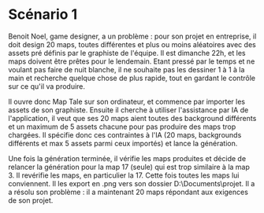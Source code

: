 # Scénario 1

Benoit Noel, game designer, a un problème : 
pour son projet en entreprise, il doit design 20 maps, toutes différentes
et plus ou moins aléatoires avec des assets pré définis par le graphiste de l'équipe.
Il est dimanche 22h, et les maps doivent être prêtes pour le lendemain.
Etant pressé par le temps et ne voulant pas faire de nuit blanche, il ne souhaite pas les dessiner 1 à 1 à la main et 
recherche quelque chose de plus rapide, tout en gardant le contrôle sur ce qu'il va produire.

Il ouvre donc Map Tale sur son ordinateur, et commence par importer les assets de son graphiste.
Ensuite il cherche à utiliser l'assistance par IA de l'application, il veut que ses 20 maps aient toutes des background différents
et un maximum de 5 assets chacune pour pas produire des maps trop chargées.
Il spécifie donc ces contraintes à l'IA (20 maps, backgrounds différents et max 5 assets parmi ceux importés) et lance la génération.

Une fois la génération terminée, il vérifie les maps produites et décide de relancer la génération pour la map 17 (seule) qui est trop similaire à la map 3.
Il revérifie les maps, en particulier la 17. Cette fois toutes les maps lui conviennent.
Il les export en .png vers son dossier D:\Documents\projet.
Il a a résolu son problème : il a maintenant 20 maps répondant aux exigences de son projet.

